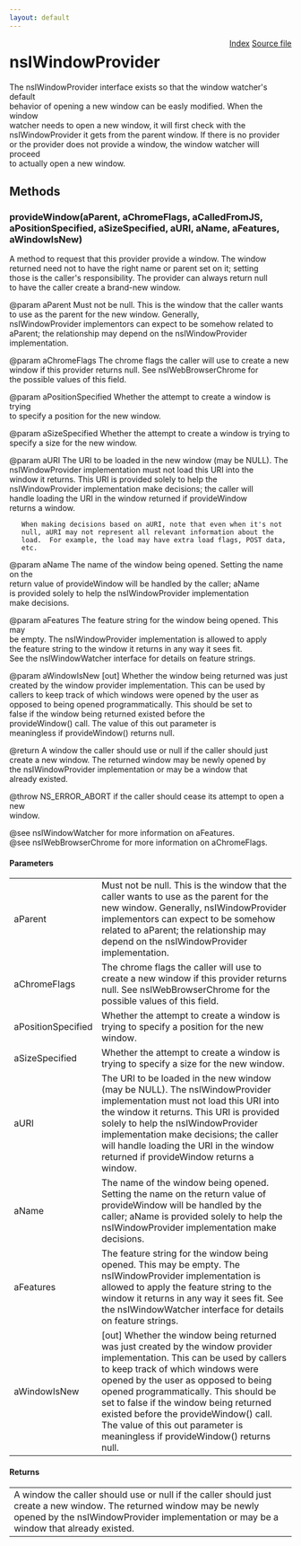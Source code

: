 ```yaml
---
layout: default
---
```

<div class='links' style='float:right'><a href="../index.html">Index</a>
<a href="http://dxr.mozilla.org/mozilla-central/source/embedding/nsIWindowProvider.idl">Source file</a>
</div>

# nsIWindowProvider #
  
The nsIWindowProvider interface exists so that the window watcher's default  
behavior of opening a new window can be easly modified.  When the window  
watcher needs to open a new window, it will first check with the  
nsIWindowProvider it gets from the parent window.  If there is no provider  
or the provider does not provide a window, the window watcher will proceed  
to actually open a new window.  
  

## Methods ##

### provideWindow(aParent, aChromeFlags, aCalledFromJS, aPositionSpecified, aSizeSpecified, aURI, aName, aFeatures, aWindowIsNew) ###
  
A method to request that this provider provide a window.  The window  
returned need not to have the right name or parent set on it; setting  
those is the caller's responsibility.  The provider can always return null  
to have the caller create a brand-new window.  
  
@param aParent Must not be null.  This is the window that the caller wants  
       to use as the parent for the new window.  Generally,  
       nsIWindowProvider implementors can expect to be somehow related to  
       aParent; the relationship may depend on the nsIWindowProvider  
       implementation.  
  
@param aChromeFlags The chrome flags the caller will use to create a new  
       window if this provider returns null.  See nsIWebBrowserChrome for  
       the possible values of this field.  
  
@param aPositionSpecified Whether the attempt to create a window is trying  
       to specify a position for the new window.  
  
@param aSizeSpecified Whether the attempt to create a window is trying to  
       specify a size for the new window.  
  
@param aURI The URI to be loaded in the new window (may be NULL).  The  
       nsIWindowProvider implementation must not load this URI into the  
       window it returns.  This URI is provided solely to help the  
       nsIWindowProvider implementation make decisions; the caller will  
       handle loading the URI in the window returned if provideWindow  
       returns a window.  
  
       When making decisions based on aURI, note that even when it's not  
       null, aURI may not represent all relevant information about the  
       load.  For example, the load may have extra load flags, POST data,  
       etc.  
  
@param aName The name of the window being opened.  Setting the name on the  
       return value of provideWindow will be handled by the caller; aName  
       is provided solely to help the nsIWindowProvider implementation  
       make decisions.  
  
@param aFeatures The feature string for the window being opened.  This may  
       be empty.  The nsIWindowProvider implementation is allowed to apply  
       the feature string to the window it returns in any way it sees fit.  
       See the nsIWindowWatcher interface for details on feature strings.  
  
@param aWindowIsNew [out] Whether the window being returned was just  
       created by the window provider implementation.  This can be used by  
       callers to keep track of which windows were opened by the user as  
       opposed to being opened programmatically.  This should be set to  
       false if the window being returned existed before the  
       provideWindow() call.  The value of this out parameter is  
       meaningless if provideWindow() returns null.  
  
@return A window the caller should use or null if the caller should just  
        create a new window.  The returned window may be newly opened by  
        the nsIWindowProvider implementation or may be a window that  
        already existed.  
  
@throw NS_ERROR_ABORT if the caller should cease its attempt to open a new  
                      window.  
  
@see nsIWindowWatcher for more information on aFeatures.  
@see nsIWebBrowserChrome for more information on aChromeFlags.  
  

#### Parameters ####

<table>

<tr>
<td>aParent</td>
<td>Must not be null.  This is the window that the caller wants  
       to use as the parent for the new window.  Generally,  
       nsIWindowProvider implementors can expect to be somehow related to  
       aParent; the relationship may depend on the nsIWindowProvider  
       implementation.  
</td>
</tr>

<tr>
<td>aChromeFlags</td>
<td>The chrome flags the caller will use to create a new  
       window if this provider returns null.  See nsIWebBrowserChrome for  
       the possible values of this field.  
</td>
</tr>

<tr>
<td>aPositionSpecified</td>
<td>Whether the attempt to create a window is trying  
       to specify a position for the new window.  
</td>
</tr>

<tr>
<td>aSizeSpecified</td>
<td>Whether the attempt to create a window is trying to  
       specify a size for the new window.  
</td>
</tr>

<tr>
<td>aURI</td>
<td>The URI to be loaded in the new window (may be NULL).  The  
       nsIWindowProvider implementation must not load this URI into the  
       window it returns.  This URI is provided solely to help the  
       nsIWindowProvider implementation make decisions; the caller will  
       handle loading the URI in the window returned if provideWindow  
       returns a window.  
</td>
</tr>

<tr>
<td>aName</td>
<td>The name of the window being opened.  Setting the name on the  
       return value of provideWindow will be handled by the caller; aName  
       is provided solely to help the nsIWindowProvider implementation  
       make decisions.  
</td>
</tr>

<tr>
<td>aFeatures</td>
<td>The feature string for the window being opened.  This may  
       be empty.  The nsIWindowProvider implementation is allowed to apply  
       the feature string to the window it returns in any way it sees fit.  
       See the nsIWindowWatcher interface for details on feature strings.  
</td>
</tr>

<tr>
<td>aWindowIsNew</td>
<td>[out] Whether the window being returned was just  
       created by the window provider implementation.  This can be used by  
       callers to keep track of which windows were opened by the user as  
       opposed to being opened programmatically.  This should be set to  
       false if the window being returned existed before the  
       provideWindow() call.  The value of this out parameter is  
       meaningless if provideWindow() returns null.  
</td>
</tr>

</table>

#### Returns ####

<table>

<tr>
<td>A window the caller should use or null if the caller should just  
        create a new window.  The returned window may be newly opened by  
        the nsIWindowProvider implementation or may be a window that  
        already existed.  
</td>
</tr>

</table>
